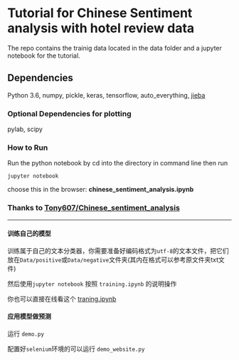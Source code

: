 # Tutorial for Chinese Sentiment analysis with hotel review data
The repo contains the trainig data located in the data folder and a jupyter notebook for the tutorial.

## Dependencies
Python 3.6, numpy, pickle, keras, tensorflow, auto_everything, [jieba](https://github.com/fxsjy/jieba)

### Optional Dependencies for plotting
pylab, scipy

### How to Run
Run the python notebook by cd into the directory in command line then run
```
jupyter notebook
```
choose this in the browser: **chinese_sentiment_analysis.ipynb**

### Thanks to [Tony607/Chinese_sentiment_analysis](https://github.com/Tony607/Chinese_sentiment_analysis)

___


#### 训练自己的模型

训练属于自己的文本分类器，你需要准备好编码格式为`utf-8`的文本文件，把它们放在`Data/positive`或`Data/negative`文件夹(其内在格式可以参考原文件夹txt文件)

然后使用`jupyter notebook` 按照 `training.ipynb` 的说明操作

你也可以直接在线看这个 [traning.ipynb](https://github.com/yingshaoxo/Chinese_rationality_analasis_or_classification/blob/master/Chinese_rationality_analasis/training.ipynb)

#### 应用模型做预测

运行 `demo.py`

配置好`selenium`环境的可以运行 `demo_website.py`
